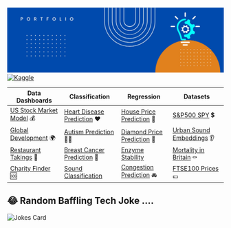 ![alt text](https://github.com/get-heard/get-heard/blob/main/Banner.jpg?raw=true)
[![Kaggle](https://img.shields.io/badge/Kaggle_Notebooks-Master-orange)](https://www.kaggle.com/gkitchen)


| Data Dashboards | Classification | Regression | Datasets |  
| ------------- | ------------- | ------------- |   ------------- |  
| [US Stock Market Model](https://getheard.quarto.pub/spy) 💰| [Heart Disease Prediction](https://hearts.streamlit.app)  ❤| [House Price Prediction](https://www.kaggle.com/code/gkitchen/house-price-prediction) 🏡 | [S&P500 SPY](https://www.kaggle.com/datasets/gkitchen/s-and-p-500-spy) 💲
| [Global Development](https://getheard.quarto.pub/gapminder) 🌍 | [Autism Prediction](https://www.kaggle.com/code/gkitchen/autism-prediction) 👩‍⚕️|[Diamond Price Prediction](https://diamondz.streamlit.app) 💎| [Urban Sound Embeddings](https://www.kaggle.com/datasets/gkitchen/urban-sound-mfcc) 👂
| [Restaurant Takings](https://getheard.quarto.pub/tips)  🥗| [Breast Cancer Prediction](https://www.kaggle.com/code/gkitchen/breast-cancer-prediction) 🏥| [Enzyme Stability](https://www.kaggle.com/code/gkitchen/enzyme-stability-prediction)  | [Mortality in Britain]( https://www.kaggle.com/datasets/gkitchen/uk-deaths-by-year-of-age) ⚰
| [Charity Finder](https://charities.streamlit.app)  🆘| [Sound Classification](https://sounds.streamlit.app) | [Congestion Prediction](https://www.kaggle.com/code/gkitchen/congestion-prediction) 🚘| [FTSE100 Prices](https://www.kaggle.com/datasets/gkitchen/ftse100) 💷
## 😂 Random Baffling Tech Joke ....
![Jokes Card](https://readme-jokes.vercel.app/api)
